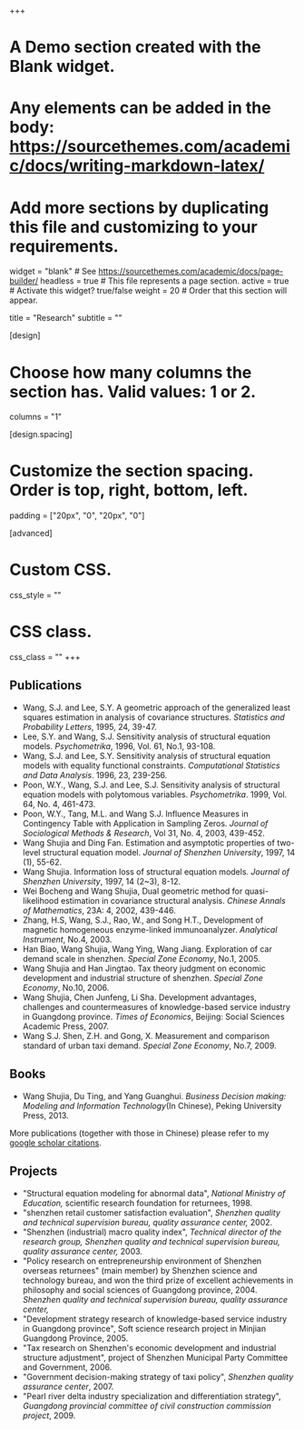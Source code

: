 +++
# A Demo section created with the Blank widget.
# Any elements can be added in the body: https://sourcethemes.com/academic/docs/writing-markdown-latex/
# Add more sections by duplicating this file and customizing to your requirements.

widget = "blank"  # See https://sourcethemes.com/academic/docs/page-builder/
headless = true  # This file represents a page section.
active = true  # Activate this widget? true/false
weight = 20  # Order that this section will appear.

title = "Research"
subtitle = ""

[design]
  # Choose how many columns the section has. Valid values: 1 or 2.
  columns = "1"

[design.spacing]
  # Customize the section spacing. Order is top, right, bottom, left.
  padding = ["20px", "0", "20px", "0"]

[advanced]
 # Custom CSS. 
 css_style = ""
 
 # CSS class.
 css_class = ""
+++

## Publications

* Wang, S.J. and Lee, S.Y. A geometric approach of the generalized least squares estimation in analysis of covariance structures. _Statistics and Probability Letters_, 1995, 24, 39-47.
* Lee, S.Y. and Wang, S.J. Sensitivity analysis of structural equation models. _Psychometrika_, 1996, Vol. 61, No.1, 93-108. 
* Wang, S.J. and Lee, S.Y. Sensitivity analysis of structural equation models with equality functional constraints. _Computational Statistics and Data Analysis_. 1996, 23, 239-256. 
* Poon, W.Y., Wang, S.J. and Lee, S.J. Sensitivity analysis of structural equation models with polytomous variables. _Psychometrika_. 1999, Vol. 64, No. 4, 461-473. 
* Poon, W.Y., Tang, M.L. and Wang S.J. Influence Measures in Contingency Table with Application in Sampling Zeros. _Journal of Sociological Methods & Research_, Vol 31, No. 4, 2003, 439-452.
* Wang Shujia and Ding Fan. Estimation and asymptotic properties of two-level structural equation model. _Journal of Shenzhen University_, 1997, 14 (1), 55-62.
* Wang Shujia. Information loss of structural equation models. _Journal of Shenzhen University_, 1997, 14 (2~3), 8-12.
* Wei Bocheng and Wang Shujia, Dual geometric method for quasi-likelihood estimation in covariance structural analysis.  _Chinese Annals of Mathematics_, 23A: 4, 2002, 439-446.
* Zhang, H.S, Wang, S.J., Rao, W., and Song H.T., Development of magnetic homogeneous enzyme-linked immunoanalyzer. _Analytical Instrument_, No.4, 2003.
* Han Biao, Wang Shujia, Wang Ying, Wang Jiang. Exploration of car demand scale in shenzhen. _Special Zone Economy_, No.1, 2005.
* Wang Shujia and Han Jingtao. Tax theory judgment on economic development and industrial structure of shenzhen. _Special Zone Economy_, No.10, 2006.
* Wang Shujia, Chen Junfeng, Li Sha. Development advantages, challenges and countermeasures of knowledge-based service industry in Guangdong province. _Times of Economics_, Beijing: Social Sciences Academic Press, 2007.
* Wang S.J. Shen, Z.H. and Gong, X. Measurement and comparison standard of urban taxi demand. _Special Zone Economy_, No.7, 2009.

## Books

* Wang Shujia, Du Ting, and Yang Guanghui. _Business Decision making: Modeling and Information Technology_(In Chinese), Peking University Press, 2013.

More publications (together with those in Chinese) please refer to my [google scholar citations](https://scholar.google.com/citations?view_op=list_works&hl=zh-CN&user=aINZKwkAAAAJ&gmla=AJsN-F47peVHaUgfqz3No5ZuARXXazEmLzx5CiLMp_7RFb5V03L7QVXUdsPG4SIEkRrS9lyqEu3iVeM8bASBqMT0AUwWDrgF0G1egQUu750K26X4jNKMrF4).

## Projects

* "Structural equation modeling for abnormal data", _National Ministry of Education,_ scientific research foundation for returnees, 1998.
* "shenzhen retail customer satisfaction evaluation", _Shenzhen quality and technical supervision bureau, quality assurance center,_ 2002.
* "Shenzhen (industrial) macro quality index", _Technical director of the research group, Shenzhen quality and technical supervision bureau, quality assurance center,_  2003.
* "Policy research on entrepreneurship environment of Shenzhen overseas returnees" (main member) by Shenzhen science and technology bureau, and won the third prize of excellent achievements in philosophy and social sciences of Guangdong province, 2004.
_Shenzhen quality and technical supervision bureau, quality assurance center,_
*  "Development strategy research of knowledge-based service industry in Guangdong province", Soft science research project in Minjian Guangdong Province, 2005.
* "Tax research on Shenzhen's economic development and industrial structure adjustment", project of Shenzhen Municipal Party Committee and Government, 2006.
* "Government decision-making strategy of taxi policy", _Shenzhen quality assurance center_, 2007.
* "Pearl river delta industry specialization and differentiation strategy", _Guangdong provincial committee of civil construction commission project_, 2009.
